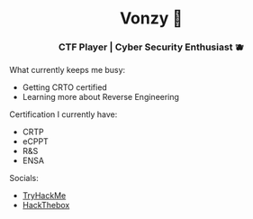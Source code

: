 <h1 align="center"> Vonzy 🤖 </h1>
<h3 align="center"> CTF Player | Cyber Security Enthusiast 🫐</h3>

What currently keeps me busy:
- Getting CRTO certified
- Learning more about Reverse Engineering

Certification I currently have:
- CRTP 
- eCPPT 
- R&S
- ENSA

Socials:
- <a href="https://tryhackme.com/p/Vonzy"> TryHackMe </a>
- <a href="https://app.hackthebox.com/users/311607"> HackThebox </a>

